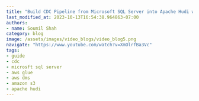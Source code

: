 ```yaml
---
title: "Build CDC Pipeline from Microsoft SQL Server into Apache Hudi with AWS DMS | PART 3"
last_modified_at: 2023-10-13T16:54:38.964863-07:00
authors:
- name: Soumil Shah
category: blog
image: /assets/images/video_blogs/video_blog5.png
navigate: "https://www.youtube.com/watch?v=XmOlrfBa3Vc"
tags:
- guide
- cdc
- microsft sql server
- aws glue
- aws dms
- amazon s3
- apache hudi
---
```


